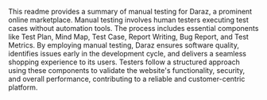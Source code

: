 This readme provides a summary of manual testing for Daraz, a prominent online marketplace. Manual testing involves human testers executing test cases without automation tools. The process includes essential components like Test Plan, Mind Map, Test Case, Report Writing, Bug Report, and Test Metrics. By employing manual testing, Daraz ensures software quality, identifies issues early in the development cycle, and delivers a seamless shopping experience to its users. Testers follow a structured approach using these components to validate the website's functionality, security, and overall performance, contributing to a reliable and customer-centric platform.

